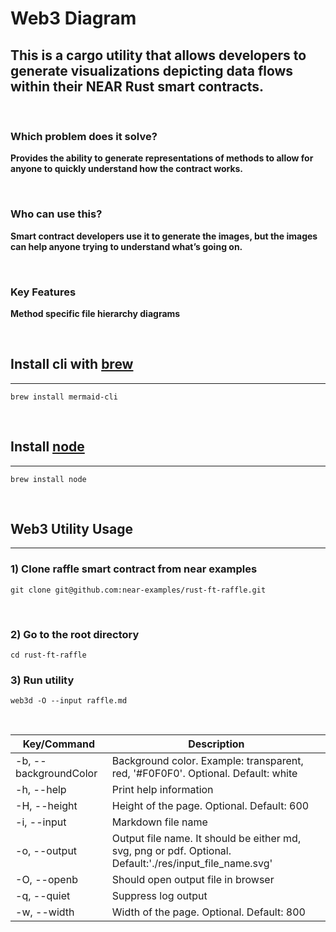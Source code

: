 # Web3 Diagram

## **This is a cargo utility that allows developers to generate visualizations depicting data flows within their NEAR Rust smart contracts.**

<br>

### Which problem does it solve?
**Provides the ability to generate representations of methods to allow for anyone to quickly understand how the contract works.**

<br>

### Who can use this?
**Smart contract developers use it to generate the images, but the images can help anyone trying to understand what’s going on.**

<br>

### Key Features
**Method specific file hierarchy diagrams**<br>

<br>

## Install cli with [brew](https://brew.sh/)
***
`brew install mermaid-cli`

<br>

## Install [node](https://gist.github.com/tomysmile/da3cb8194ec8f0e4df86#install-node)
***
`brew install node`

<br>

## Web3 Utility Usage
***

### 1) Clone raffle smart contract from near examples

`git clone git@github.com:near-examples/rust-ft-raffle.git`

<br>

### 2) Go to the root directory
`cd rust-ft-raffle` 

### 3) Run utility
`web3d -O --input raffle.md`

<br>

| Key/Command | Description |
| ----------- | ----------- |
| -b, --backgroundColor | Background color. Example: transparent, red, '#F0F0F0'. Optional. Default: white |
| -h, --help | Print help information |
| -H, --height | Height of the page. Optional. Default: 600 |
| -i, --input  | Markdown file name |
| -o, --output | Output file name. It should be either md, svg, png or pdf. Optional. Default:'./res/input_file_name.svg' |
| -O, --openb | Should open output file in browser |
| -q, --quiet | Suppress log output |
| -w, --width | Width of the page. Optional. Default: 800 |